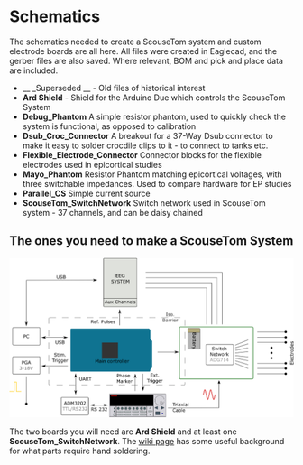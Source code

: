 # Schematics
The schematics needed to create a ScouseTom system and custom electrode boards are all here. All files were created in Eaglecad, and the gerber files are also saved. Where relevant, BOM and pick and place data are included.

- __ _Superseded __ - Old files of historical interest
- __Ard Shield__ - Shield for the Arduino Due which controls the ScouseTom System
- __Debug_Phantom__ A simple resistor phantom, used to quickly check the system is functional, as opposed to calibration
- __Dsub_Croc_Connector__ A breakout for a 37-Way Dsub connector to make it easy to solder crocdile clips to it - to connect to tanks etc.
- __Flexible_Electrode_Connector__ Connector blocks for the flexible electrodes used in epicortical studies
- __Mayo_Phantom__ Resistor Phantom matching epicortical voltages, with three switchable impedances. Used to compare hardware for EP studies
- __Parallel_CS__ Simple current source
- __ScouseTom_SwitchNetwork__ Switch network used in ScouseTom system - 37 channels, and can be daisy chained


## The ones you need to  make a ScouseTom System

![ScouseTom System blocks](https://raw.githubusercontent.com/EIT-team/ScouseTom/master/doc/figures/blocks.png)

The two boards you will need are __Ard Shield__ and at least one __ScouseTom_SwitchNetwork__. The [wiki page](https://github.com/EIT-team/ScouseTom/wiki/Building-ScouseTom-Boards) has some useful background for what parts require hand soldering.
